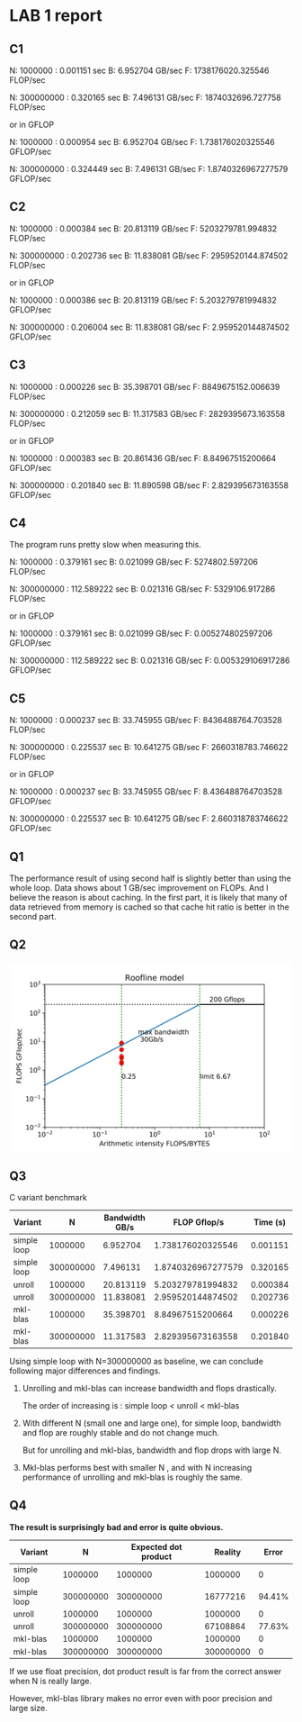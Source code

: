 # LAB 1 report

## C1

N: 1000000  <T>: 0.001151 sec  B: 6.952704 GB/sec   F: 1738176020.325546 FLOP/sec

N: 300000000  <T>: 0.320165 sec  B: 7.496131 GB/sec   F: 1874032696.727758 FLOP/sec



or in GFLOP

N: 1000000  <T>: 0.000954 sec  B: 6.952704 GB/sec   F: 1.738176020325546 GFLOP/sec

N: 300000000  <T>: 0.324449 sec  B: 7.496131 GB/sec   F: 1.8740326967277579 GFLOP/sec



## C2

N: 1000000  <T>: 0.000384 sec  B: 20.813119 GB/sec   F: 5203279781.994832 FLOP/sec

N: 300000000  <T>: 0.202736 sec  B: 11.838081 GB/sec   F: 2959520144.874502 FLOP/sec



or in GFLOP

N: 1000000  <T>: 0.000386 sec  B: 20.813119 GB/sec   F: 5.203279781994832 GFLOP/sec

N: 300000000  <T>: 0.206004 sec  B: 11.838081 GB/sec   F: 2.959520144874502 GFLOP/sec



## C3

N: 1000000  <T>: 0.000226 sec  B: 35.398701 GB/sec   F: 8849675152.006639 FLOP/sec

N: 300000000  <T>: 0.212059 sec  B: 11.317583 GB/sec   F: 2829395673.163558 FLOP/sec



or in GFLOP

N: 1000000  <T>: 0.000383 sec  B: 20.861436 GB/sec   F: 8.84967515200664 GFLOP/sec

N: 300000000  <T>: 0.201840 sec  B: 11.890598 GB/sec   F: 2.829395673163558 GFLOP/sec



## C4

The program runs pretty slow when measuring this.

N: 1000000  <T>: 0.379161 sec  B: 0.021099 GB/sec   F: 5274802.597206 FLOP/sec

N: 300000000  <T>: 112.589222 sec  B: 0.021316 GB/sec   F: 5329106.917286 FLOP/sec



or in GFLOP

N: 1000000  <T>: 0.379161 sec  B: 0.021099 GB/sec   F: 0.005274802597206 GFLOP/sec

N: 300000000  <T>: 112.589222 sec  B: 0.021316 GB/sec   F: 0.005329106917286 GFLOP/sec



## C5

N: 1000000  <T>: 0.000237 sec  B: 33.745955 GB/sec   F: 8436488764.703528 FLOP/sec

N: 300000000  <T>: 0.225537 sec  B: 10.641275 GB/sec   F: 2660318783.746622 FLOP/sec



or in GFLOP

N: 1000000  <T>: 0.000237 sec  B: 33.745955 GB/sec   F: 8.436488764703528 GFLOP/sec

N: 300000000  <T>: 0.225537 sec  B: 10.641275 GB/sec   F: 2.660318783746622 GFLOP/sec



## Q1

The performance result of using second half is slightly better than using the whole loop. Data shows about 1 GB/sec improvement on FLOPs. And I believe the reason is about caching. In the first part, it is likely that many of data retrieved from memory is cached so that cache hit ratio is better in the second part.



## Q2

![](./roofline.png)



## Q3

C variant benchmark

| Variant     | N         | Bandwidth GB/s | FLOP Gflop/s       | Time (s) |
| ----------- | --------- | -------------- | ------------------ | -------- |
| simple loop | 1000000   | 6.952704       | 1.738176020325546  | 0.001151 |
| simple loop | 300000000 | 7.496131       | 1.8740326967277579 | 0.320165 |
| unroll      | 1000000   | 20.813119      | 5.203279781994832  | 0.000384 |
| unroll      | 300000000 | 11.838081      | 2.959520144874502  | 0.202736 |
| mkl-blas    | 1000000   | 35.398701      | 8.84967515200664   | 0.000226 |
| mkl-blas    | 300000000 | 11.317583      | 2.829395673163558  | 0.201840 |



Using simple loop with N=300000000 as baseline, we can conclude following major differences and findings.

1. Unrolling and mkl-blas can increase bandwidth and flops drastically. 

   The order of increasing is : simple loop < unroll < mkl-blas

2. With different N (small one and large one), for simple loop, bandwidth and flop are roughly stable and do not change much.

   But for unrolling and mkl-blas, bandwidth and flop drops with large N.

3. Mkl-blas performs best with smaller N , and with N increasing performance of unrolling and mkl-blas is roughly the same.



## Q4

**The result is surprisingly bad and error is quite obvious.**

| Variant     | N         | Expected dot product | Reality   | Error  |
| ----------- | --------- | -------------------- | --------- | ------ |
| simple loop | 1000000   | 1000000              | 1000000   | 0      |
| simple loop | 300000000 | 300000000            | 16777216  | 94.41% |
| unroll      | 1000000   | 1000000              | 1000000   | 0      |
| unroll      | 300000000 | 300000000            | 67108864  | 77.63% |
| mkl-blas    | 1000000   | 1000000              | 1000000   | 0      |
| mkl-blas    | 300000000 | 300000000            | 300000000 | 0      |

If we use float precision, dot product result is far from the correct answer when N is really large.

However, mkl-blas library makes no error even with poor precision and large size. 

